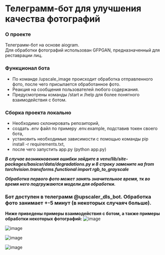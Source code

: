 # Телеграмм-бот для улучшения качества фотографий
  
### О проекте
Телеграмм-бот на основе aiogram.  
Для обработки фотографий использован GFPGAN, предназначенный для реставрации лиц.

### Функционал бота
- По команде /upscale_image происходит обработка отправленного фото, после чего присылается обработанное фото.
- Реакция на сообщения пользователей любого содержания.
- Предусмотрены команды /start и /help для более понятного взаимодействия с ботом.

### Сборка проекта локально
- Необходимо склонировать репозиторий,
- создать .env файл по примеру .env.example, подставив токен своего бота,
- установить необходимые зависимости с помощью команды pip install -r requirements.txt,
- после чего запустить app.py (python app.py)

___В случае возникновения ошибки зайдите в venv/lib/site-packages/basicsr/data/degradations.py и 8 строку замените на from torchvision.transforms.functional import rgb_to_grayscale___  

___Обработка первого фото может занять значительное время, тк во время него подгружаются модели для обработки.___

### __Бот доступен в телеграмм @upscaler_dls_bot. Обработка фото занимает +-5 минут (в некоторых случаяч больше).__
  
  
__Ниже приведены примеры взаимодействия с ботом, а также примеры обработки некоторых фотографий:__
![image](https://github.com/Angelina-Varvashevich/project_bot/assets/90001649/24293f80-ea22-47df-99e5-3c8401475fcf)  

![image](https://github.com/Angelina-Varvashevich/project_bot/assets/90001649/f8a5bb41-ea45-4f08-943a-3a9e0ccb8acd)  

![image](https://github.com/Angelina-Varvashevich/project_bot/assets/90001649/e8fed40e-2568-42b2-b17c-e14523040857)  

![image](https://github.com/Angelina-Varvashevich/project_bot/assets/90001649/3a2e708f-d3e2-4a3b-a21c-5065cbb79bab)



  
